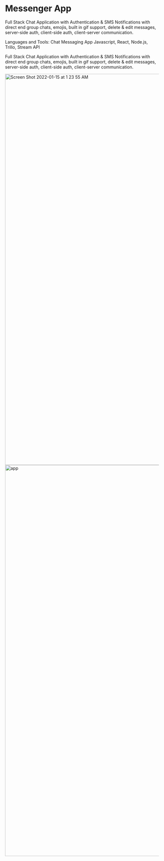 # Messenger App

Full Stack Chat Application with Authentication & SMS Notifications
with direct end group chats, emojis, built in gif support, delete & edit messages, server-side auth, client-side auth, client-server communication.

Languages and Tools: 
Chat Messaging App 
Javascript, 
React, 
Node.js, 
Trillo, 
Stream API

Full Stack Chat Application with Authentication & SMS Notifications
with direct end group chats, emojis, built in gif support, delete & edit messages, server-side auth, client-side auth, client-server communication.


<img width="1280" alt="Screen Shot 2022-01-15 at 1 23 55 AM" src="https://user-images.githubusercontent.com/87906936/149663167-6c034990-fb3f-4ace-a2bf-5d0d6b08e14e.png">

<img width="1280" alt="app" src="https://user-images.githubusercontent.com/87906936/149663184-9efdb3a0-dd62-426f-8928-93c8897345e0.png">

